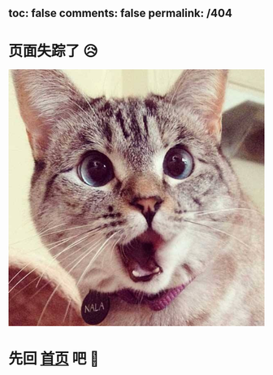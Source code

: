 toc: false
comments: false
permalink: /404
---

# 页面失踪了 😥

![404-cat](./404-cat.jpg)

# 先回 [首页](https://singsing.io) 吧 🤗